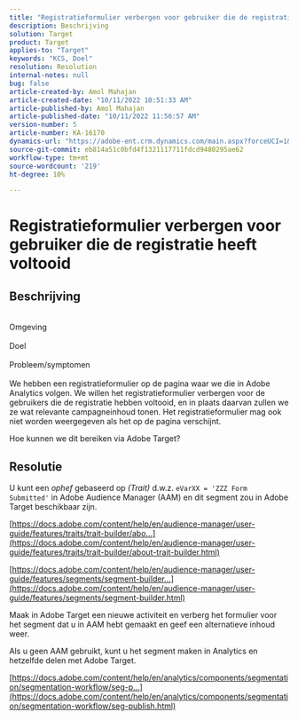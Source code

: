 ```yaml
---
title: "Registratieformulier verbergen voor gebruiker die de registratie heeft voltooid"
description: Beschrijving
solution: Target
product: Target
applies-to: "Target"
keywords: "KCS, Doel"
resolution: Resolution
internal-notes: null
bug: false
article-created-by: Amol Mahajan
article-created-date: "10/11/2022 10:51:33 AM"
article-published-by: Amol Mahajan
article-published-date: "10/11/2022 11:56:57 AM"
version-number: 5
article-number: KA-16170
dynamics-url: "https://adobe-ent.crm.dynamics.com/main.aspx?forceUCI=1&pagetype=entityrecord&etn=knowledgearticle&id=0726b6a7-5249-ed11-bba2-002248086cae"
source-git-commit: eb814a51c0bfd4f1321117711fdcd9480295ae62
workflow-type: tm+mt
source-wordcount: '219'
ht-degree: 10%

---
```


# Registratieformulier verbergen voor gebruiker die de registratie heeft voltooid

## Beschrijving

<br>Omgeving<br><br>
Doel
<br><br>Probleem/symptomen<br><br>
We hebben een registratieformulier op de pagina waar we die in Adobe Analytics volgen. We willen het registratieformulier verbergen voor de gebruikers die de registratie hebben voltooid, en in plaats daarvan zullen we ze wat relevante campagneinhoud tonen. Het registratieformulier mag ook niet worden weergegeven als het op de pagina verschijnt.

Hoe kunnen we dit bereiken via Adobe Target?


## Resolutie


U kunt een *ophef* gebaseerd op *(Trait)* d.w.z. `eVarXX = 'ZZZ Form Submitted'` in Adobe Audience Manager (AAM) en dit segment zou in Adobe Target beschikbaar zijn.

[https://docs.adobe.com/content/help/en/audience-manager/user-guide/features/traits/trait-builder/abo...](https://docs.adobe.com/content/help/en/audience-manager/user-guide/features/traits/trait-builder/about-trait-builder.html)

[https://docs.adobe.com/content/help/en/audience-manager/user-guide/features/segments/segment-builder...](https://docs.adobe.com/content/help/en/audience-manager/user-guide/features/segments/segment-builder.html)

Maak in Adobe Target een nieuwe activiteit en verberg het formulier voor het segment dat u in AAM hebt gemaakt en geef een alternatieve inhoud weer.



Als u geen AAM gebruikt, kunt u het segment maken in Analytics en hetzelfde delen met Adobe Target.

[https://docs.adobe.com/content/help/en/analytics/components/segmentation/segmentation-workflow/seg-p...](https://docs.adobe.com/content/help/en/analytics/components/segmentation/segmentation-workflow/seg-publish.html)

